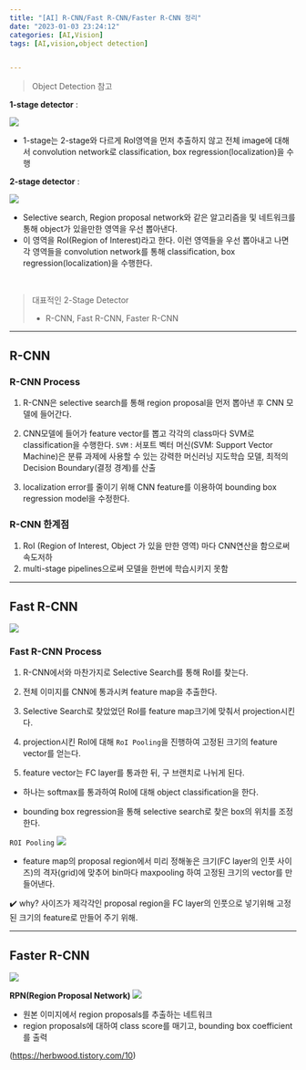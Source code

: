 ```yaml
---
title: "[AI] R-CNN/Fast R-CNN/Faster R-CNN 정리"
date: "2023-01-03 23:24:12"
categories: [AI,Vision]
tags: [AI,vision,object detection]


---
```



> Object Detection 참고

**1-stage detector** :

![](https://img1.daumcdn.net/thumb/R1280x0/?scode=mtistory2&fname=https%3A%2F%2Fblog.kakaocdn.net%2Fdn%2Fds1hoJ%2FbtqCX8tXMTh%2FJlGldm3aTsGzwiratKhbqK%2Fimg.png)

- 1-stage는 2-stage와 다르게 RoI영역을 먼저 추출하지 않고 전체 image에 대해서 convolution network로 classification, box regression(localization)을 수행

**2-stage detector** :

![](https://img1.daumcdn.net/thumb/R1280x0/?scode=mtistory2&fname=https%3A%2F%2Fblog.kakaocdn.net%2Fdn%2F4Fi2X%2FbtqCWbZjit2%2FsN9Ba7jKxiVI0h4S5InzMk%2Fimg.png)

- Selective search, Region proposal network와 같은 알고리즘을 및 네트워크를 통해 object가 있을만한 영역을 우선 뽑아낸다.
- 이 영역을 RoI(Region of Interest)라고 한다. 이런 영역들을 우선 뽑아내고 나면 각 영역들을 convolution network를 통해 classification, box regression(localization)을 수행한다.

<br>

> 대표적인 2-Stage Detector
> - R-CNN, Fast R-CNN, Faster R-CNN

---------

## R-CNN

### R-CNN Process
1. R-CNN은 selective search를 통해 region proposal을 먼저 뽑아낸 후 CNN 모델에 들어간다.

2. CNN모델에 들어가 feature vector를 뽑고 각각의 class마다 SVM로 classification을 수행한다.
`SVM` : 서포트 벡터 머신(SVM: Support Vector Machine)은 분류 과제에 사용할 수 있는 강력한 머신러닝 지도학습 모델, 최적의 Decision Boundary(결정 경계)를 산출

3. localization error를 줄이기 위해 CNN feature를 이용하여 bounding box regression model을 수정한다.

### R-CNN 한계점
1) RoI (Region of Interest, Object 가 있을 만한 영역) 마다 CNN연산을 함으로써 속도저하
2) multi-stage pipelines으로써 모델을 한번에 학습시키지 못함

--------------

## Fast R-CNN
![](https://img1.daumcdn.net/thumb/R1280x0/?scode=mtistory2&fname=https%3A%2F%2Fblog.kakaocdn.net%2Fdn%2FcC15WF%2FbtqA57Lvbgm%2FZX3VwTFw89kc2Gbx2SKuD0%2Fimg.png)

### Fast R-CNN Process

1. R-CNN에서와 마찬가지로 Selective Search를 통해 RoI를 찾는다.

2. 전체 이미지를 CNN에 통과시켜 feature map을 추출한다.

3. Selective Search로 찾았었던 RoI를 feature map크기에 맞춰서 projection시킨다.

4. projection시킨 RoI에 대해 `RoI Pooling`을 진행하여 고정된 크기의 feature vector를 얻는다.

5. feature vector는 FC layer를 통과한 뒤, 구 브랜치로 나뉘게 된다.
- 하나는 softmax를 통과하여 RoI에 대해 object classification을 한다.

- bounding box regression을 통해 selective search로 찾은 box의 위치를 조정한다.

`ROI Pooling`
![](https://img1.daumcdn.net/thumb/R1280x0/?scode=mtistory2&fname=https%3A%2F%2Fblog.kakaocdn.net%2Fdn%2Fb6vdLi%2FbtrscNzKsuW%2Fgm0k8RObuX1ty5AUVJFLL0%2Fimg.png)

- feature map의 proposal region에서 미리 정해놓은 크기(FC layer의 인풋 사이즈)의 격자(grid)에 맞추어 bin마다 maxpooling 하여 고정된 크기의 vector를 만들어낸다.

✔️ why? 사이즈가 제각각인 proposal region을 FC layer의 인풋으로 넣기위해 고정된 크기의 feature로 만들어 주기 위해.



------------

## Faster R-CNN

![](https://img1.daumcdn.net/thumb/R1280x0/?scode=mtistory2&fname=https%3A%2F%2Fblog.kakaocdn.net%2Fdn%2Fdhq4iV%2FbtqBaAFDl4d%2FIZdxlDX5mkPMdnoKy2f2k0%2Fimg.png)

**RPN(Region Proposal Network)**
![](https://img1.daumcdn.net/thumb/R1280x0/?scode=mtistory2&fname=https%3A%2F%2Fblog.kakaocdn.net%2Fdn%2FbmPXTk%2FbtqQKuiOcdM%2FzzdpQeoS1TgzfvrnfD0xKK%2Fimg.png)

- 원본 이미지에서 region proposals를 추출하는 네트워크
- region proposals에 대하여 class score를 매기고, bounding box coefficient를 출력

(https://herbwood.tistory.com/10)















